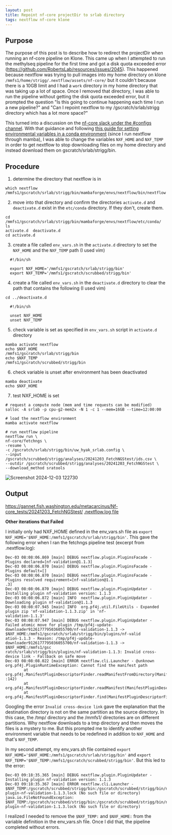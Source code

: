 ```yaml
---
layout: post
title: Repoint nf-core projectDir to srlab directory
tags: nextflow nf-core klone
---
```


## Purpose
The purpose of this post is to describe how to redirect the projectDir when running an nf-core pipeline on Klone. This came up when I attempted to run the methylseq pipeline for the first time and got a disk quota exceeded error (https://github.com/RobertsLab/resources/issues/2045). This happened because nextflow was trying to pull images into my home directory on klone `/mmfs1/home/strigg/.nextflow/assets/nf-core/` but it couldn't because there is a 10GB limit and I had a `work` directory in my home directory that was taking up a lot of space. Once I removed that directory, I was able to run the pipeline without getting the disk quota exceeded error, but it prompted the question "Is this going to continue happening each time I run a new pipeline?" and "Can I repoint nextflow to my /gscratch/srlab/strigg directory which has a lot more space?"

This turned into a discussion on the [nf-core slack under the #configs channel](https://nfcore.slack.com/archives/CGRTMASKY/p1733234847813229?thread_ts=1649954706.174089&cid=CGRTMASKY). With that guidance and following [this guide for setting environmental variables in a conda environment](https://docs.conda.io/projects/conda/en/latest/user-guide/tasks/manage-environments.html#setting-environment-variables) (since I run nextflow through mamba), I was able to change the variables `NXF_HOME` and `NXF_TEMP` in order to get nextflow to stop downloading files on my home directory and instead download them on gscratch/srlab/strigg/bin.

## Procedure

1. determine the directory that nextflow is in

  ```
  which nextflow
  /mmfs1/gscratch/srlab/strigg/bin/mambaforge/envs/nextflow/bin/nextflow
  ```

2. move into that directory and confirm the directories `activate.d` and `deactivate.d` exist in the `etc/conda` directory. If they don't, create them.

  ```
  cd /mmfs1/gscratch/srlab/strigg/bin/mambaforge/envs/nextflow/etc/conda/
  ls
  activate.d  deactivate.d
  cd activate.d
  ```

3. create a file called `env_vars.sh` in the `activate.d` directory to set the `NXF_HOME` and the `NXF_TEMP` path (I used vim)

  ```
    #!/bin/sh

    export NXF_HOME='/mmfs1/gscratch/srlab/strigg/bin'
    export NXF_TEMP='/mmfs1/gscratch/scrubbed/strigg/bin'
  ```

4. create a file called `env_vars.sh` in the `deactivate.d` directory to clear the path that contains the following (I used vim)

  ```
  cd ../deactivate.d
  ```

  ```
    #!/bin/sh

    unset NXF_HOME
    unset NXF_TEMP
  ```

5. check variable is set as specified in `env_vars.sh` script in `activate.d` directory

  ```
  mamba activate nextflow
  echo $NXF_HOME
  /mmfs1/gscratch/srlab/strigg/bin
  echo $NXF_TEMP
  /mmfs1/gscratch/scrubbed/strigg/bin
  ```

6. check variable is unset after environment has been deactivated

  ```
  mamba deactivate
  echo $NXF_HOME
  ```

7. test NXF_HOME is set

  ```
  # request a compute node (mem and time requests can be modified)
  salloc -A srlab -p cpu-g2-mem2x -N 1 -c 1 --mem=16GB --time=12:00:00

  # load the nextflow environment
  mamba activate nextflow

  # run nextflow pipeline
  nextflow run \
  nf-core/fetchngs \
  -resume \
  -c /gscratch/srlab/strigg/bin/uw_hyak_srlab.config \
  --input /gscratch/scrubbed/strigg/analyses/20241203_FetchNGStest/ids.csv \
  --outdir /gscratch/scrubbed/strigg/analyses/20241203_FetchNGStest \
  --download_method sratools
  ```

![Screenshot 2024-12-03 122730](https://github.com/user-attachments/assets/1010bf7f-d731-40bf-9e8b-85754c1cbf0a)


## Output
https://gannet.fish.washington.edu/metacarcinus/Nf-core_tests/20241203_FetchNGStest/
[.nextflow.log file](https://gannet.fish.washington.edu/metacarcinus/Nf-core_tests/20241203_FetchNGStest/.nextflow.log)

**Other iterations that Failed**

I initially only had NXF_HOME defined in the env_vars.sh file as `export NXF_HOME='$NXF_HOME:/mmfs1/gscratch/srlab/strigg/bin'`. This gave the following error when I ran the fetchngs pipeline test (excerpt from .nextflow.log):

```
Dec-03 08:08:06.869 [main] DEBUG nextflow.plugin.PluginsFacade - Plugins declared=[nf-validation@1.1.3]
Dec-03 08:08:06.870 [main] DEBUG nextflow.plugin.PluginsFacade - Plugins default=[]
Dec-03 08:08:06.870 [main] DEBUG nextflow.plugin.PluginsFacade - Plugins resolved requirement=[nf-validation@1.1
.3]
Dec-03 08:08:06.870 [main] DEBUG nextflow.plugin.PluginUpdater - Installing plugin nf-validation version: 1.1.3
Dec-03 08:08:06.872 [main] INFO  nextflow.plugin.PluginUpdater - Downloading plugin nf-validation@1.1.3
Dec-03 08:08:07.945 [main] INFO  org.pf4j.util.FileUtils - Expanded plugin zip 'nf-validation-1.1.3.zip' in 'nf-
validation-1.1.3'
Dec-03 08:08:07.947 [main] DEBUG nextflow.plugin.PluginUpdater - Failed atomic move for plugin /tmp/pf4j-update-
downloader9126177795036055700/nf-validation-1.1.3 -> $NXF_HOME:/mmfs1/gscratch/srlab/strigg/bin/plugins/nf-valid
ation-1.1.3 - Reason: /tmp/pf4j-update-downloader9126177795036055700/nf-validation-1.1.3 -> $NXF_HOME:/mmfs1/gsc
ratch/srlab/strigg/bin/plugins/nf-validation-1.1.3: Invalid cross-device link - Fallback on safe move
Dec-03 08:08:08.022 [main] ERROR nextflow.cli.Launcher - @unknown
org.pf4j.PluginRuntimeException: Cannot find the manifest path
        at org.pf4j.ManifestPluginDescriptorFinder.readManifestFromDirectory(ManifestPluginDescriptorFinder.java
:142)
        at org.pf4j.ManifestPluginDescriptorFinder.readManifest(ManifestPluginDescriptorFinder.java:72)
        at org.pf4j.ManifestPluginDescriptorFinder.find(ManifestPluginDescriptorFinder.java:58)
```

Googling the error `Invalid cross-device link` gave the explanation that the destination directory is not on the same partition as the source directory. In this case, the /tmp/ directory and the /mmfs1/ directories are on different partitions. Why nextflow downloads to a tmp directory and then moves the files is a mystery to me. But this prompted me to identify another environment variable that needs to be redefined in addition to `NXF_HOME` and that's `NXF_TEMP`.

In my second attempt, my env_vars.sh file contained `export NXF_HOME='$NXF_HOME:/mmfs1/gscratch/srlab/strigg/bin'` and `export NXF_TEMP='$NXF_TEMP:/mmfs1/gscratch/scrubbed/strigg/bin'`. But this led to the error:

```
Dec-03 09:18:35.365 [main] DEBUG nextflow.plugin.PluginUpdater - Installing plugin nf-validation version: 1.1.3
Dec-03 09:18:35.367 [main] ERROR nextflow.cli.Launcher - $NXF_TEMP:/gscratch/scrubbed/strigg/bin:/gscratch/scrubbed/strigg/bin/nextflow-plugin-nf-validation-1.1.3.lock (No such file or directory)
java.io.FileNotFoundException: $NXF_TEMP:/gscratch/scrubbed/strigg/bin:/gscratch/scrubbed/strigg/bin/nextflow-plugin-nf-validation-1.1.3.lock (No such file or directory)

```

I realized I needed to remove the `$NXF_TEMP:` and `$NXF_HOME:` from the variable definition in the env_vars.sh file. Once I did that, the pipeline completed without errors.
